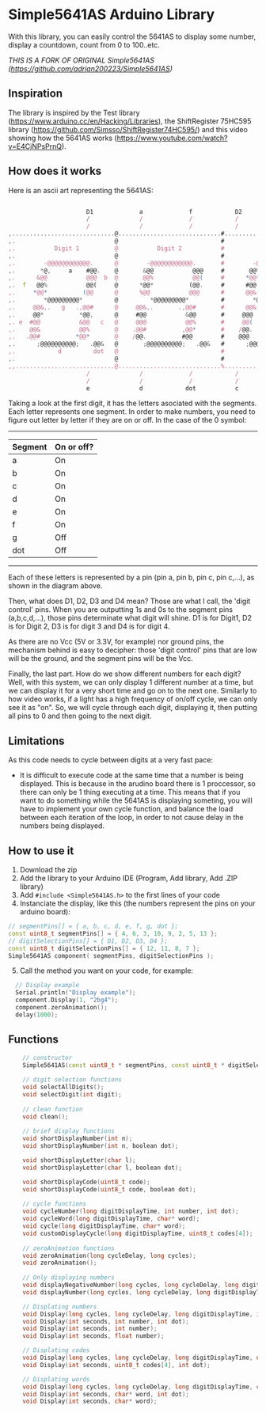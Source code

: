 # Simple5641AS Arduino Library

With this library, you can easily control the 5641AS to display some number, display a countdown, count from 0 to 100..etc.

*THIS IS A FORK OF ORIGINAL Simple5641AS (https://github.com/adrian200223/Simple5641AS)*

## Inspiration

The library is inspired by the Test library (https://www.arduino.cc/en/Hacking/Libraries), the ShiftRegister 75HC595 library (https://github.com/Simsso/ShiftRegister74HC595/) and this video showing how the 5641AS works (https://www.youtube.com/watch?v=E4CjNPsPrnQ).


## How does it works

Here is an ascii art representing the 5641AS:
```javascript

                      D1             a             f            D2            D3              b
                      /              /             /            /             /               /
                      /              /             /            /             /               /
,.............................@.............................#............................/,............................@
,.                            @                             #                            /,                            @
,.           Digit 1          @           Digit 2           #           Digit 3          /,           Digit 4          @
,.                            @                             #                            /,                            @
,.        -@@@@@@@@@@@@.      @        -@@@@@@@@@@@@.       #        -@@@@@@@@@@@@.      /,        -@@@@@@@@@@@@.      @
,.       *@,     a    #@@.    @       &@@           @@@     #       @@%           @@(    /,      ,@@*          (@@.    @
,.      &@@           @@@  b  @       @@%           @@(     #      *@@*          (@@.    /,      #@@           &@@     @
,.  f   @@%           @@(     @      *@@*          (@@.     #      #@@           &@@     /,      @@&           @@%     @
,.     *@@*          (@@      @      %@@           @@@      #      @@&           @@%     /,     .@@*          *@@,     @
,.        *@@@@@@@@@*         @         *@@@@@@@@@*         #        *@@@@@@@@@*         /,        *@@@@@@@@@*         @
,.     @@&,.   g   .,@@#      @     @@&,.       .,@@#       #      @@&,.       .,@@#     /,     @@&,.       .,@@#      @
,.     @@*          *@@,      @     #@@           &@@       #     @@@           @@%      /,     @@(          ,@@*      @
,. e  #@@           &@@   c   @     @@@           @@%       #     @@(          ,@@*      /,    /@@.          #@@       @
,.    @@&           @@%       @    .@@#          ,@@*       #    /@@.          #@@       /,    @@@           @@&       @
,.   .@@#          *@@*       @    /@@.          #@@        #    @@@           @@&       /,    @@%          .@@/       @
,.      ;@@@@@@@@@@;   .@@&   @       ;@@@@@@@@@@;   .@@&   #      ;@@@@@@@@@@;   .@@&   /,      ;@@@@@@@@@@;   .@@&   @
,.            d         dot   @                             #                            /,                            @
,.                            @                             #                            /,                            @
,,............................@.............................%............................/,............................@
                      /              /             /            /             /               /
                      /              /             /            /             /               /
                      e              d            dot           c             g               D4
```


Taking a look at the first digit, it has the letters asociated with the segments. Each letter represents one segment. In order to make numbers, you need to figure out letter by letter if they are on or off. In the case of the 0 symbol:

---------------------------------
|    Segment    |   On or off?  |
| ------------- | ------------- |
|        a      |       On      |
|        b      |       On      |
|        c      |       On      |
|        d      |       On      |
|        e      |       On      |
|        f      |       On      |
|        g      |       Off     |
|       dot     |       Off     |
---------------------------------

Each of these letters is represented by a pin (pin a, pin b, pin c, pin c,...), as shown in the diagram above.


Then, what does D1, D2, D3 and D4 mean? Those are what I call, the 'digit control' pins. When you are outputting 1s and 0s to the segment pins (a,b,c,d,...), those pins determinate what digit will shine. D1 is for Digit1, D2 is for Digit 2, D3 is for digit 3 and D4 is for digit 4.

As there are no Vcc (5V or 3.3V, for example) nor ground pins, the mechanism behind is easy to decipher: those 'digit control' pins that are low will be the ground, and the segment pins will be the Vcc.



Finally, the last part. How do we show different numbers for each digit? Well, with this system, we can only display 1 different number at a time, but we can display it for a very short time and go on to the next one. Similarly to how video works, if a light has a high frequency of on/off cycle, we can only see it as "on". So, we will cycle through each digit, displaying it, then putting all pins to 0 and then going to the next digit.




## Limitations

As this code needs to cycle between digits at a very fast pace:
- It is difficult to execute code at the same time that a number is being displayed. This is because in the arudino board there is 1 proccessor, so there can only be 1 thing executing at a time. This means that if you want to do something while the 5641AS is displaying someting, you will have to implement your own cycle function, and balance the load between each iteration of the loop, in order to not cause delay in the numbers being displayed.


## How to use it

1. Download the zip
2. Add the library to your Arduino IDE (Program, Add library, Add .ZIP library)
3. Add `#include <Simple5641AS.h>` to the first lines of your code
4. Instanciate the display, like this (the numbers represent the pins on your arduino board): 
```c++
// segmentPins[] = { a, b, c, d, e, f, g, dot };
const uint8_t segmentPins[] = { 4, 6, 3, 10, 9, 2, 5, 13 };
// digitSelectionPins[] = { D1, D2, D3, D4 };
const uint8_t digitSelectionPins[] = { 12, 11, 8, 7 };
Simple5641AS component( segmentPins, digitSelectionPins );
```
5. Call the method you want on your code, for example:
```c++
  // Display example
  Serial.println("Display example");
  component.Display(1, "2bg4");
  component.zeroAnimation();
  delay(1000);
```


## Functions
```c++
    // constructor
    Simple5641AS(const uint8_t * segmentPins, const uint8_t * digitSelectionPins);
    
    // digit selection functions
    void selectAllDigits();
    void selectDigit(int digit);
    
    // clean function
    void clean();
    
    // brief display functions
    void shortDisplayNumber(int n);
    void shortDisplayNumber(int n, boolean dot);

    void shortDisplayLetter(char l);
    void shortDisplayLetter(char l, boolean dot);

    void shortDisplayCode(uint8_t code);
    void shortDisplayCode(uint8_t code, boolean dot);
    
    // cycle functions
    void cycleNumber(long digitDisplayTime, int number, int dot);
    void cycleWord(long digitDisplayTime, char* word);
    void cycle(long digitDisplayTime, char* word);
    void customDisplayCycle(long digitDisplayTime, uint8_t codes[4]);
    
    // zeroAnimation functions
    void zeroAnimation(long cycleDelay, long cycles);
    void zeroAnimation();
    
    // Only displaying numbers
    void displayNegativeNumber(long cycles, long cycleDelay, long digitDisplayTime, int number, int dot);
    void displayNumber(long cycles, long cycleDelay, long digitDisplayTime, int number, int dot);

    // Displating numbers
    void Display(long cycles, long cycleDelay, long digitDisplayTime, int number, int dot);
    void Display(int seconds, int number, int dot);
    void Display(int seconds, int number);
    void Display(int seconds, float number);

    // Displating codes
    void Display(long cycles, long cycleDelay, long digitDisplayTime, uint8_t codes[4], int dot);
    void Display(int seconds, uint8_t codes[4], int dot);

    // Displating words
    void Display(long cycles, long cycleDelay, long digitDisplayTime, char* word, int dot);
    void Display(int seconds, char* word, int dot);
    void Display(int seconds, char* word);
```
